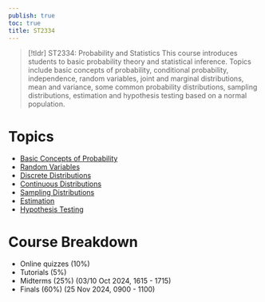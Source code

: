 ```yaml
---
publish: true
toc: true
title: ST2334
---
```

> [!tldr] ST2334: Probability and Statistics
> This course introduces students to basic probability theory and statistical inference. Topics include basic concepts of probability, conditional probability, independence, random variables, joint and marginal distributions, mean and variance, some common probability distributions, sampling distributions, estimation and hypothesis testing based on a normal population.
# Topics

* [Basic Concepts of Probability](notes/Basic%20Concepts%20of%20Probability.md)
* [Random Variables](notes/Random%20Variables.md)
* [Discrete Distributions](notes/Discrete%20Distributions.md)
* [Continuous Distributions](notes/Continuous%20Distributions.md)
* [Sampling Distributions](notes/Sampling%20and%20Sampling%20Distributions.md)
* [Estimation](notes/Estimation.md)
* [Hypothesis Testing](notes/Hypothesis%20Testing.md)

# Course Breakdown

- Online quizzes (10%)
- Tutorials (5%)
- Midterms (25%) (03/10 Oct 2024, 1615 - 1715)
- Finals (60%) (25 Nov 2024, 0900 - 1100)

